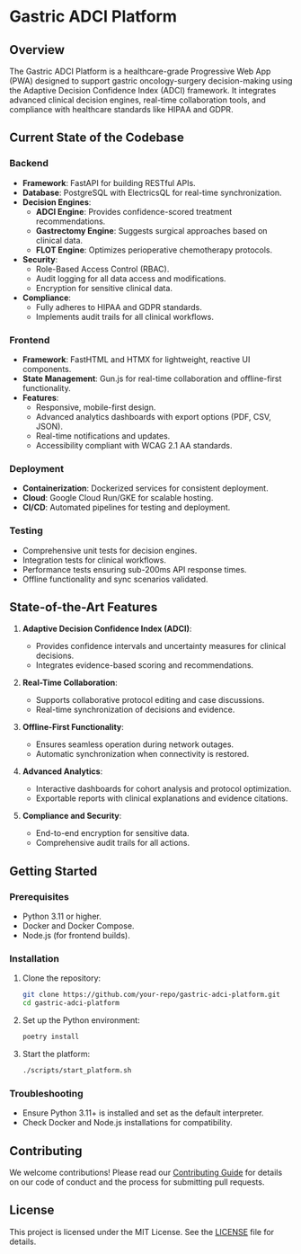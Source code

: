 # Gastric ADCI Platform

## Overview
The Gastric ADCI Platform is a healthcare-grade Progressive Web App (PWA) designed to support gastric oncology-surgery decision-making using the Adaptive Decision Confidence Index (ADCI) framework. It integrates advanced clinical decision engines, real-time collaboration tools, and compliance with healthcare standards like HIPAA and GDPR.

## Current State of the Codebase

### Backend
- **Framework**: FastAPI for building RESTful APIs.
- **Database**: PostgreSQL with ElectricsQL for real-time synchronization.
- **Decision Engines**:
  - **ADCI Engine**: Provides confidence-scored treatment recommendations.
  - **Gastrectomy Engine**: Suggests surgical approaches based on clinical data.
  - **FLOT Engine**: Optimizes perioperative chemotherapy protocols.
- **Security**:
  - Role-Based Access Control (RBAC).
  - Audit logging for all data access and modifications.
  - Encryption for sensitive clinical data.
- **Compliance**:
  - Fully adheres to HIPAA and GDPR standards.
  - Implements audit trails for all clinical workflows.

### Frontend
- **Framework**: FastHTML and HTMX for lightweight, reactive UI components.
- **State Management**: Gun.js for real-time collaboration and offline-first functionality.
- **Features**:
  - Responsive, mobile-first design.
  - Advanced analytics dashboards with export options (PDF, CSV, JSON).
  - Real-time notifications and updates.
  - Accessibility compliant with WCAG 2.1 AA standards.

### Deployment
- **Containerization**: Dockerized services for consistent deployment.
- **Cloud**: Google Cloud Run/GKE for scalable hosting.
- **CI/CD**: Automated pipelines for testing and deployment.

### Testing
- Comprehensive unit tests for decision engines.
- Integration tests for clinical workflows.
- Performance tests ensuring sub-200ms API response times.
- Offline functionality and sync scenarios validated.

## State-of-the-Art Features
1. **Adaptive Decision Confidence Index (ADCI)**:
   - Provides confidence intervals and uncertainty measures for clinical decisions.
   - Integrates evidence-based scoring and recommendations.

2. **Real-Time Collaboration**:
   - Supports collaborative protocol editing and case discussions.
   - Real-time synchronization of decisions and evidence.

3. **Offline-First Functionality**:
   - Ensures seamless operation during network outages.
   - Automatic synchronization when connectivity is restored.

4. **Advanced Analytics**:
   - Interactive dashboards for cohort analysis and protocol optimization.
   - Exportable reports with clinical explanations and evidence citations.

5. **Compliance and Security**:
   - End-to-end encryption for sensitive data.
   - Comprehensive audit trails for all actions.

## Getting Started

### Prerequisites
- Python 3.11 or higher.
- Docker and Docker Compose.
- Node.js (for frontend builds).

### Installation
1. Clone the repository:
   ```bash
   git clone https://github.com/your-repo/gastric-adci-platform.git
   cd gastric-adci-platform
   ```
2. Set up the Python environment:
   ```bash
   poetry install
   ```
3. Start the platform:
   ```bash
   ./scripts/start_platform.sh
   ```

### Troubleshooting
- Ensure Python 3.11+ is installed and set as the default interpreter.
- Check Docker and Node.js installations for compatibility.

## Contributing
We welcome contributions! Please read our [Contributing Guide](CONTRIBUTING.md) for details on our code of conduct and the process for submitting pull requests.

## License
This project is licensed under the MIT License. See the [LICENSE](LICENSE) file for details.
